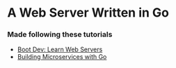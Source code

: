 # A Web Server Written in Go

### Made following these tutorials

- [Boot Dev: Learn Web Servers](https://www.boot.dev/assignments/50f37da8-72c0-4860-a7d1-17e4bda5c243)
- [Building Microservices with Go](https://www.youtube.com/playlist?list=PLmD8u-IFdreyh6EUfevBcbiuCKzFk0EW_)
